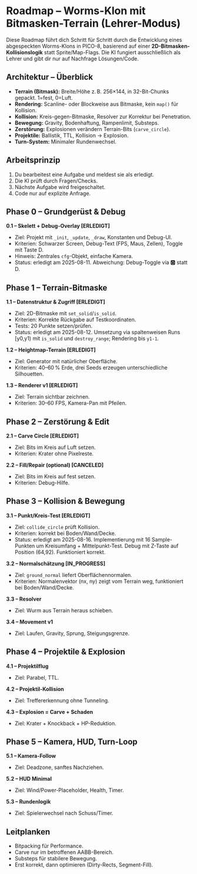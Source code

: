 # Roadmap – Worms-Klon mit Bitmasken-Terrain (Lehrer-Modus)

Diese Roadmap führt dich Schritt für Schritt durch die Entwicklung eines abgespeckten Worms-Klons in PICO-8, basierend auf einer **2D-Bitmasken-Kollisionslogik** statt Sprite/Map-Flags. Die KI fungiert ausschließlich als Lehrer und gibt dir nur auf Nachfrage Lösungen/Code.

## Architektur – Überblick

- **Terrain (Bitmask):** Breite/Höhe z. B. 256×144, in 32-Bit-Chunks gepackt. 1=fest, 0=Luft.
- **Rendering:** Scanline- oder Blockweise aus Bitmaske, kein `map()` für Kollision.
- **Kollision:** Kreis-gegen-Bitmaske, Resolver zur Korrektur bei Penetration.
- **Bewegung:** Gravity, Bodenhaftung, Rampenlimit, Substeps.
- **Zerstörung:** Explosionen verändern Terrain-Bits (`carve_circle`).
- **Projektile:** Ballistik, TTL, Kollision → Explosion.
- **Turn-System:** Minimaler Rundenwechsel.

## Arbeitsprinzip

1. Du bearbeitest eine Aufgabe und meldest sie als erledigt.
2. Die KI prüft durch Fragen/Checks.
3. Nächste Aufgabe wird freigeschaltet.
4. Code nur auf explizite Anfrage.

## Phase 0 – Grundgerüst & Debug

**0.1 – Skelett + Debug-Overlay [ERLEDIGT]**

- Ziel: Projekt mit `_init`, `_update`, `_draw`, Konstanten und Debug-UI.
- Kriterien: Schwarzer Screen, Debug-Text (FPS, Maus, Zellen), Toggle mit Taste D.
- Hinweis: Zentrales `cfg`-Objekt, einfache Kamera.
- Status: erledigt am 2025-08-11. Abweichung: Debug-Toggle via 🅾️ statt D.

## Phase 1 – Terrain-Bitmaske

**1.1 – Datenstruktur & Zugriff [ERLEDIGT]**

- Ziel: 2D-Bitmaske mit `set_solid`/`is_solid`.
- Kriterien: Korrekte Rückgabe auf Testkoordinaten.
- Tests: 20 Punkte setzen/prüfen.
- Status: erledigt am 2025-08-12. Umsetzung via spaltenweisen Runs [y0,y1) mit `is_solid` und `destroy_range`; Rendering bis `y1-1`.

**1.2 – Heightmap-Terrain [ERLEDIGT]**

- Ziel: Generator mit natürlicher Oberfläche.
- Kriterien: 40–60 % Erde, drei Seeds erzeugen unterschiedliche Silhouetten.

**1.3 – Renderer v1 [ERLEDIGT]**

- Ziel: Terrain sichtbar zeichnen.
- Kriterien: 30–60 FPS, Kamera-Pan mit Pfeilen.

## Phase 2 – Zerstörung & Edit

**2.1 – Carve Circle [ERLEDIGT]**

- Ziel: Bits im Kreis auf Luft setzen.
- Kriterien: Krater ohne Pixelreste.

**2.2 – Fill/Repair (optional) [CANCELED]**

- Ziel: Bits im Kreis auf fest setzen.
- Kriterien: Debug-Hilfe.

## Phase 3 – Kollision & Bewegung

**3.1 – Punkt/Kreis-Test [ERLEDIGT]**

- Ziel: `collide_circle` prüft Kollision.
- Kriterien: korrekt bei Boden/Wand/Decke.
- Status: erledigt am 2025-08-16. Implementierung mit 16 Sample-Punkten um Kreisumfang + Mittelpunkt-Test. Debug mit Z-Taste auf Position (64,92). Funktioniert korrekt.

**3.2 – Normalschätzung [IN_PROGRESS]**

- Ziel: `ground_normal` liefert Oberflächennormalen.
- Kriterien: Normalenvektor (nx, ny) zeigt vom Terrain weg, funktioniert bei Boden/Wand/Decke.

**3.3 – Resolver**

- Ziel: Wurm aus Terrain heraus schieben.

**3.4 – Movement v1**

- Ziel: Laufen, Gravity, Sprung, Steigungsgrenze.

## Phase 4 – Projektile & Explosion

**4.1 – Projektilflug**

- Ziel: Parabel, TTL.

**4.2 – Projektil-Kollision**

- Ziel: Treffererkennung ohne Tunneling.

**4.3 – Explosion = Carve + Schaden**

- Ziel: Krater + Knockback + HP-Reduktion.

## Phase 5 – Kamera, HUD, Turn-Loop

**5.1 – Kamera-Follow**

- Ziel: Deadzone, sanftes Nachziehen.

**5.2 – HUD Minimal**

- Ziel: Wind/Power-Placeholder, Health, Timer.

**5.3 – Rundenlogik**

- Ziel: Spielerwechsel nach Schuss/Timer.

## Leitplanken

- Bitpacking für Performance.
- Carve nur im betroffenen AABB-Bereich.
- Substeps für stabilere Bewegung.
- Erst korrekt, dann optimieren (Dirty-Rects, Segment-Fill).
